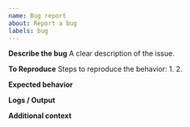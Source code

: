 ```yaml
---
name: Bug report
about: Report a bug
labels: bug
---
```


**Describe the bug**
A clear description of the issue.

**To Reproduce**
Steps to reproduce the behavior:
1. 
2. 

**Expected behavior**

**Logs / Output**

**Additional context**
